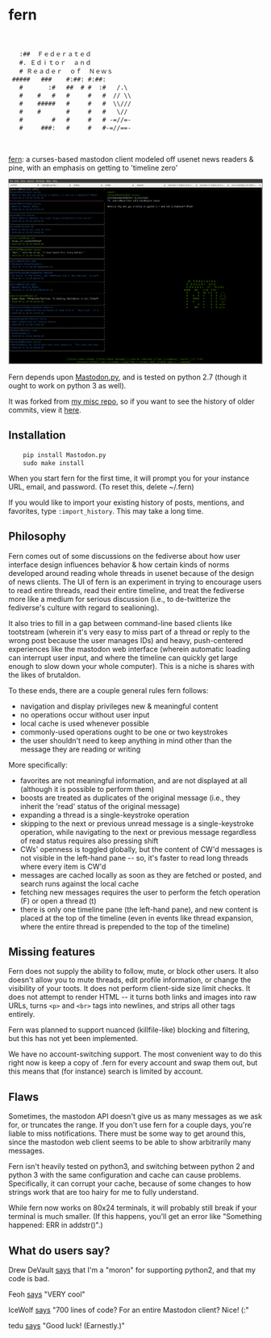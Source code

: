 # fern
```
                            
                            
   :##  Ｆｅｄｅｒａｔｅｄ  
   #. Ｅｄｉｔｏｒ  ａｎｄ  
   # Ｒｅａｄｅｒ  ｏｆ  Ｎｅｗｓ                                                               
 #####   ###    #:##: #:##: 
   #       :#   ##  # #  :#   /.\
   #    #   #   #     #   #  // \\
   #    #####   #     #   #  \\///
   #    #       #     #   #   \//
   #        #   #     #   # -=//=-
   #     ###:   #     #   #-=//==-
                            
                            
```
[fern](fern): a curses-based mastodon client modeled off usenet news readers & pine, with an emphasis on getting to 'timeline zero'

![Fern screenshot](screenshot.png)

Fern depends upon [Mastodon.py](https://github.com/halcy/Mastodon.py), and is tested on python 2.7 (though it ought to work on python 3 as well).

It was forked from [my misc repo](http://github.com/enkiv2/misc), so if you want to see the history of older commits, view it [here](https://github.com/enkiv2/misc/commits/5ac7ed618a10622f065c7e08d6e422ca478395d7/fern).

## Installation

```
	pip install Mastodon.py
	sudo make install
```

When you start fern for the first time, it will prompt you for your instance URL, email, and password. (To reset this, delete ~/.fern)

If you would like to import your existing history of posts, mentions, and favorites, type `:import_history`. This may take a long time.

## Philosophy

Fern comes out of some discussions on the fediverse about how user interface design influences behavior & how certain kinds of norms developed around reading whole threads in usenet because of the design of news clients. The UI of fern is an experiment in trying to encourage users to read entire threads, read their entire timeline, and treat the fediverse more like a medium for serious discussion (i.e., to de-twitterize the fediverse's culture with regard to sealioning).

It also tries to fill in a gap between command-line based clients like tootstream (wherein it's very easy to miss part of a thread or reply to the wrong post because the user manages IDs) and heavy, push-centered experiences like the mastodon web interface (wherein automatic loading can interrupt user input, and where the timeline can quickly get large enough to slow down your whole computer). This is a niche is shares with the likes of brutaldon.

To these ends, there are a couple general rules fern follows:

* navigation and display privileges new & meaningful content
* no operations occur without user input
* local cache is used whenever possible
* commonly-used operations ought to be one or two keystrokes
* the user shouldn't need to keep anything in mind other than the message they are reading or writing

More specifically:

* favorites are not meaningful information, and are not displayed at all (although it is possible to perform them)
* boosts are treated as duplicates of the original message (i.e., they inherit the 'read' status of the original message)
* expanding a thread is a single-keystroke operation
* skipping to the next or previous unread message is a single-keystroke operation, while navigating to the next or previous message regardless of read status requires also pressing shift
* CWs' openness is toggled globally, but the content of CW'd messages is not visible in the left-hand pane -- so, it's faster to read long threads where every item is CW'd
* messages are cached locally as soon as they are fetched or posted, and search runs against the local cache
* fetching new messages requires the user to perform the fetch operation (F) or open a thread (t)
* there is only one timeline pane (the left-hand pane), and new content is placed at the top of the timeline (even in events like thread expansion, where the entire thread is prepended to the top of the timeline)

## Missing features

Fern does not supply the ability to follow, mute, or block other users. It also doesn't allow you to mute threads, edit profile information, or change the visibility of your toots. It does not perform client-side size limit checks. It does not attempt to render HTML -- it turns both links and images into raw URLs, turns `<p>` and `<br>` tags into newlines, and strips all other tags entirely.

Fern was planned to support nuanced (killfile-like) blocking and filtering, but this has not yet been implemented.

We have no account-switching support. The most convenient way to do this right now is keep a copy of .fern for every account and swap them out, but this means that (for instance) search is limited by account.

## Flaws

Sometimes, the mastodon API doesn't give us as many messages as we ask for, or truncates the range. If you don't use fern for a couple days, you're liable to miss notifications. There must be some way to get around this, since the mastodon web client seems to be able to show arbitrarily many messages.

Fern isn't heavily tested on python3, and switching between python 2 and python 3 with the same configuration and cache can cause problems. Specifically, it can corrupt your cache, because of some changes to how strings work that are too hairy for me to fully understand.

While fern now works on 80x24 terminals, it will probably still break if your terminal is much smaller. (If this happens, you'll get an error like "Something happened: ERR in addstr()".)

## What do users say?

Drew DeVault [says](https://cmpwn.com/@sir/102261747305331627) that I'm a "moron" for supporting python2, and that my code is bad.

Feoh [says](https://cybre.space/@feoh/102259270040620552) "VERY cool"

IceWolf [says](https://meow.social/@IceWolf/102264248205395584) "700 lines of code? For an entire Mastodon client? Nice! (:"

tedu [says](https://lobste.rs/s/pmh5hg/fern_curses_based_mastodon_client#c_pmdwvz) "Good luck! (Earnestly.)"


